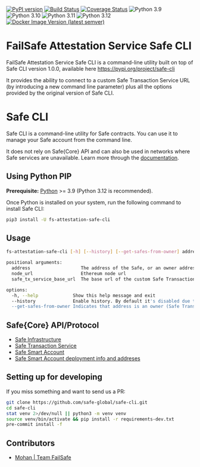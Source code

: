 [![PyPI version](https://badge.fury.io/py/safe-cli.svg)](https://badge.fury.io/py/safe-cli)
[![Build Status](https://github.com/safe-global/safe-cli/actions/workflows/ci.yml/badge.svg)](https://github.com/safe-global/safe-cli/actions/workflows/ci.yml)
[![Coverage Status](https://coveralls.io/repos/github/safe-global/safe-cli/badge.svg?branch=main)](https://coveralls.io/github/safe-global/safe-cli?branch=main)
![Python 3.9](https://img.shields.io/badge/Python-3.9-blue.svg)
![Python 3.10](https://img.shields.io/badge/Python-3.10-blue.svg)
![Python 3.11](https://img.shields.io/badge/Python-3.11-blue.svg)
![Python 3.12](https://img.shields.io/badge/Python-3.12-blue.svg)
[![Docker Image Version (latest semver)](https://img.shields.io/docker/v/safeglobal/safe-cli?label=Docker&sort=semver)](https://hub.docker.com/r/safeglobal/safe-cli)

# FailSafe Attestation Service Safe CLI

FailSafe Attestation Service Safe CLI is a command-line utility built on top of Safe CLI version 1.0.0, available here https://pypi.org/project/safe-cli

It provides the ability to connect to a custom Safe Transaction Service URL (by introducing a new command line parameter) plus all the options provided by the original version of Safe CLI.

# Safe CLI

Safe CLI is a command-line utility for Safe contracts. You can use it to manage your Safe account from the command line.

It does not rely on Safe{Core} API and can also be used in networks where Safe services are unavailable. Learn more through the [documentation](https://docs.safe.global/advanced/cli-overview).

## Using Python PIP

**Prerequisite:** [Python](https://www.python.org/downloads/) >= 3.9 (Python 3.12 is recommended).

Once Python is installed on your system, run the following command to install Safe CLI:

```bash
pip3 install -U fs-attestation-safe-cli
```

## Usage

```bash
fs-attestation-safe-cli [-h] [--history] [--get-safes-from-owner] address node_url safe_tx_service_base_url

positional arguments:
  address                   The address of the Safe, or an owner address if --get-safes-from-owner is specified.
  node_url                  Ethereum node url
  safe_tx_service_base_url  The base url of the custom Safe Transaction Service to connect to

options:
  -h, --help             Show this help message and exit
  --history              Enable history. By default it's disabled due to security reasons
  --get-safes-from-owner Indicates that address is an owner (Safe Transaction Service is required for this feature)
```

## Safe{Core} API/Protocol

- [Safe Infrastructure](https://github.com/safe-global/safe-infrastructure)
- [Safe Transaction Service](https://github.com/safe-global/safe-transaction-service)
- [Safe Smart Account](https://github.com/safe-global/safe-smart-account)
- [Safe Smart Account deployment info and addreses](https://github.com/safe-global/safe-deployments/tree/main/src/assets)

## Setting up for developing

If you miss something and want to send us a PR:

```bash
git clone https://github.com/safe-global/safe-cli.git
cd safe-cli
stat venv 2>/dev/null || python3 -m venv venv
source venv/bin/activate && pip install -r requirements-dev.txt
pre-commit install -f
```

## Contributors

- [Mohan | Team FailSafe](https://getfailsafe.com)

